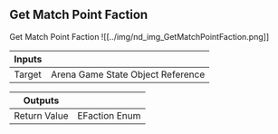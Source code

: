 ## Get Match Point Faction
Get Match Point Faction
![[../img/nd_img_GetMatchPointFaction.png]]

|Inputs||
|--|--|
| Target | Arena Game State Object Reference |

|Outputs||
|--|--|
| Return Value | EFaction Enum |
